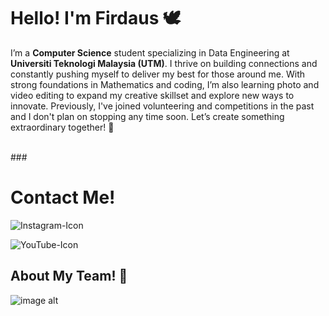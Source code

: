 # Hello! I'm Firdaus 🕊

I’m a **Computer Science** student specializing in Data Engineering at **Universiti Teknologi Malaysia (UTM)**. I thrive on building connections and constantly pushing myself to deliver my best for those around me. With strong foundations in Mathematics and coding, I’m also learning photo and video editing to expand my creative skillset and explore new ways to innovate. Previously, I've joined volunteering and competitions in the past and I don't plan on stopping any time soon. Let’s create something extraordinary together! 🤍

<br />
###

# Contact Me!
![Instagram-Icon](https://github.com/user-attachments/assets/68709360-2b2b-4841-a58a-bb2383f7529d)

![YouTube-Icon](https://github.com/user-attachments/assets/fbc72f8f-ffef-4e49-b17c-74d6c3d6f38b)



## About My Team! 🤝
![image alt](https://github.com/miqbaltariq/SECP1513202420251/blob/97c1ea8a92e661ae0067a640f709ded1182ac91b/03/firdauslani03/Phang%20Souh%20Xin%20(1).png)


